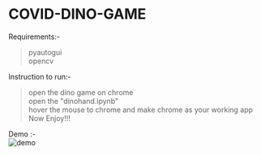 # COVID-DINO-GAME

Requirements:-   
 > pyautogui    
 > opencv    


Instruction to run:-  
 > open the dino game on chrome  
 > open the "dinohand.ipynb"  
 > hover the mouse to chrome and make chrome as your working app  
 > Now Enjoy!!!  


Demo :-      
![demo](https://user-images.githubusercontent.com/43902240/86720880-14a63480-c043-11ea-8daa-1ceb5fc3cf1a.gif)
